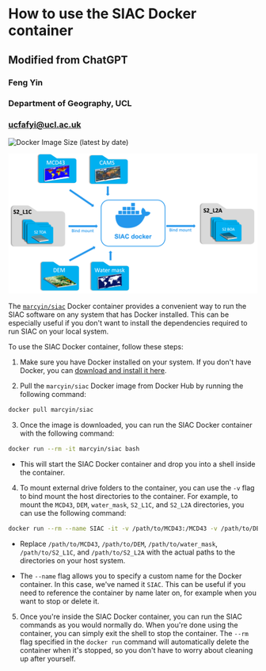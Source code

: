 # How to use the SIAC Docker container

## Modified from ChatGPT

### Feng Yin
### Department of Geography, UCL
### ucfafyi@ucl.ac.uk

![Docker Image Size (latest by date)](https://img.shields.io/docker/image-size/marcyin/siac)

![](siac_docker/siac_docker_diag.png)

The [`marcyin/siac`](https://hub.docker.com/r/marcyin/siac) Docker container provides a convenient way to run the SIAC software on any system that has Docker installed. This can be especially useful if you don't want to install the dependencies required to run SIAC on your local system.

To use the SIAC Docker container, follow these steps:

1. Make sure you have Docker installed on your system. If you don't have Docker, you can [download and install it here](https://www.docker.com/get-started/).
   
2. Pull the `marcyin/siac` Docker image from Docker Hub by running the following command:
```bash
docker pull marcyin/siac
```

3. Once the image is downloaded, you can run the SIAC Docker container with the following command:
```bash
docker run --rm -it marcyin/siac bash
```
   * This will start the SIAC Docker container and drop you into a shell inside the container.

4. To mount external drive folders to the container, you can use the `-v` flag to bind mount the host directories to the container. For example, to mount the `MCD43`, `DEM`, `water_mask`, `S2_L1C`, and `S2_L2A` directories, you can use the following command:
```bash
docker run --rm --name SIAC -it -v /path/to/MCD43:/MCD43 -v /path/to/DEM:/DEM -v /path/to/water_mask:/water_mask -v /path/to/S2_L1C:/S2_L1C -v /path/to/S2_L2A:/S2_L2A marcyin/siac
```

   * Replace `/path/to/MCD43`, `/path/to/DEM`, `/path/to/water_mask`, `/path/to/S2_L1C`, and `/path/to/S2_L2A` with the actual paths to the directories on your host system.

   * The `--name` flag allows you to specify a custom name for the Docker container. In this case, we've named it `SIAC`. This can be useful if you need to reference the container by name later on, for example when you want to stop or delete it.


5. Once you're inside the SIAC Docker container, you can run the SIAC commands as you would normally do. When you're done using the container, you can simply exit the shell to stop the container. The `--rm` flag specified in the `docker run` command will automatically delete the container when it's stopped, so you don't have to worry about cleaning up after yourself.